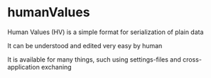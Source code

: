 # humanValues

Human Values (HV) is a simple format for serialization of plain data

It can be understood and edited very easy by human

It is available for many things, such using settings-files and cross-application exchaning
